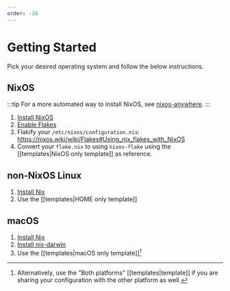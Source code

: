 ```yaml
---
order: -10
---
```


# Getting Started

Pick your desired operating system and follow the below instructions.

## NixOS

:::tip
For a more automated way to install NixOS, see [nixos-anywhere](https://github.com/numtide/nixos-anywhere).
:::

1. [Install NixOS](https://nixos.asia/en/nixos-tutorial)
1. [Enable Flakes](https://nixos.wiki/wiki/Flakes#Enable_flakes)
1. Flakify your `/etc/nixos/configuration.nix`: https://nixos.wiki/wiki/Flakes#Using_nix_flakes_with_NixOS
1. Convert your `flake.nix` to using `nixos-flake` using the [[templates|NixOS only template]] as reference.

## non-NixOS Linux

1. [Install Nix](https://nixos.asia/en/install)
1. Use the [[templates|HOME only template]]

## macOS

1. [Install Nix](https://nixos.asia/en/install)
1. [Install nix-darwin](https://github.com/LnL7/nix-darwin)
1. Use the [[templates|macOS only template]][^both]

[^both]: Alternatively, use the "Both platforms" [[templates|template]] if you are sharing your configuration with the other platform as well.
